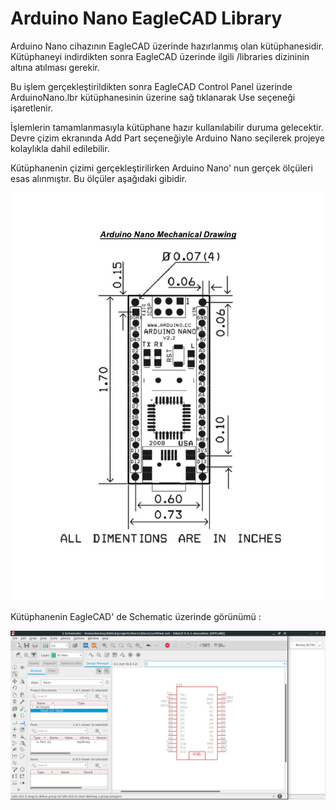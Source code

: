 # Arduino Nano EagleCAD Library

Arduino Nano cihazının EagleCAD üzerinde hazırlanmış olan kütüphanesidir. Kütüphaneyi indirdikten sonra EagleCAD üzerinde ilgili /libraries dizininin altına atılması gerekir.

Bu işlem gerçekleştirildikten sonra EagleCAD Control Panel üzerinde ArduinoNano.lbr kütüphanesinin üzerine sağ tıklanarak Use seçeneği işaretlenir.

İşlemlerin tamamlanmasıyla kütüphane hazır kullanılabilir duruma gelecektir. Devre çizim ekranında Add Part seçeneğiyle Arduino Nano seçilerek projeye kolaylıkla dahil edilebilir.

Kütüphanenin çizimi gerçekleştirilirken Arduino Nano' nun gerçek ölçüleri esas alınmıştır. Bu ölçüler aşağıdaki gibidir.


![alt text](https://github.com/berkayaltass/ArduinoNanoEagleLibrary/blob/master/arduinonanomechanicaldrawing.jpg)

Kütüphanenin EagleCAD' de Schematic üzerinde görünümü : 

![alt text](https://github.com/berkayaltass/ArduinoNanoEagleLibrary/blob/master/schematicgorunum.png)
